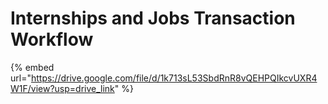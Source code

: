 # Internships and Jobs Transaction Workflow

{% embed url="https://drive.google.com/file/d/1k713sL53SbdRnR8vQEHPQIkcvUXR4W1F/view?usp=drive_link" %}
